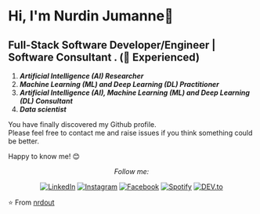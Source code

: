 # Hi, I'm Nurdin Jumanne:chicken:

## **Full-Stack Software Developer/Engineer | Software Consultant . (:robot: Experienced)**
1. ***Artificial Intelligence (AI) Researcher***
2. ***Machine Learning (ML) and Deep Learning (DL) Practitioner***
3. ***Artificial Intelligence (AI), Machine Learning (ML) and Deep Learning (DL) Consultant***
4. ***Data scientist*** 

You have finally discovered my Github profile. <br>
Please feel free to contact me and raise issues if you think something could be better.

Happy to know me! 😊

<div align="center">

<i>Follow me:</i><br>

<a href="https://www.linkedin.com/in/nrdout" target="_blank"><img src="https://img.shields.io/badge/LinkedIn-%230077B5.svg?&style=flat-square&logo=linkedin&logoColor=white" alt="LinkedIn"></a>
<a href="https://www.instagram.com/nrdout" target="_blank"><img src="https://img.shields.io/badge/Instagram-%23E4405F.svg?&style=flat-square&logo=instagram&logoColor=white" alt="Instagram"></a>
<a href="https://www.facebook.com/nrdout" target="_blank"><img src="https://img.shields.io/badge/Facebook-%231877F2.svg?&style=flat-square&logo=facebook&logoColor=white" alt="Facebook"></a>
<a href="https://open.spotify.com/user/nrdout" target="_blank"><img src="https://img.shields.io/badge/Spotify-%231ED760.svg?&style=flat-square&logo=spotify&logoColor=white" alt="Spotify"></a>
<a href="https://dev.to/nrdout" target="_blank"><img src="https://img.shields.io/badge/DEV-%230A0A0A.svg?&style=flat-square&logo=DEV.to&logoColor=white" alt="DEV.to"></a>

</div>


⭐ From [nrdout](https://github.com/nrdout)
